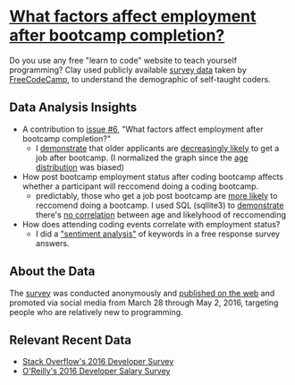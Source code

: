# [What factors affect employment after bootcamp completion?](https://www.kaggle.com/chessybo/bootcamp-success-vs-age)

Do you use any free "learn to code" website to teach yourself programming? Clay used publicly available [survey data](https://github.com/freeCodeCamp/2016-new-coder-survey) taken by [FreeCodeCamp](https://www.freecodecamp.org/), to understand the demographic of self-taught coders.

## Data Analysis Insights
- A contribution to [issue #6](https://github.com/freeCodeCamp/2016-new-coder-survey/issues/36), "What factors affect employment after bootcamp completion?"
  - I [demonstrate](https://github.com/chessybo/Bootcamp-Survey-Data-Analysis/blob/master/survey_plots.py) that older applicants are [decreasingly likely](https://github.com/chessybo/Bootcamp-Survey-Data-Analysis/blob/master/bootcamp_job_normed.png) to get a job after bootcamp. (I normalized the graph since the [age distribution](https://github.com/chessybo/Bootcamp-Survey-Data-Analysis/blob/master/bootcamp_attendance.png) was biased)
- How post bootcamp employment status after coding bootcamp affects whether a participant will reccomend doing a coding bootcamp.
  - predictably, those who get a job post bootcamp are [more likely](https://github.com/chessybo/Bootcamp-Survey-Data-Analysis/blob/master/jobreccomend.png) to reccomend doing a bootcamp. I used SQL (sqllite3) to [demonstrate](https://github.com/chessybo/Bootcamp-Survey-Data-Analysis/blob/master/post%20bootcamp%20employment%20status%20vs%20bootcamp%20reccomendation.py) there's [no correlation](https://github.com/chessybo/Bootcamp-Survey-Data-Analysis/blob/master/age_sentiment_norm.png) between age and likelyhood of reccomending
- How does attending coding events correlate with employment status?
  - I did a ["sentiment analysis"](https://github.com/chessybo/Bootcamp-Survey-Data-Analysis/blob/master/survey_analysis_(attend%20coding%20events).py) of keywords in a free response survey answers.


## About the Data
The [survey](https://twitter.com/FreeCodeCamp/status/714930182721679360) was conducted anonymously and [published on the web](https://medium.freecodecamp.org/we-just-launched-the-biggest-ever-survey-of-people-learning-to-code-cac81dadf1ea) and promoted via social media from March 28 through May 2, 2016, targeting people who are relatively new to programming.

## Relevant Recent Data
- [Stack Overflow's 2016 Developer Survey](https://medium.freecodecamp.com/2-out-of-3-developers-are-self-taught-and-other-insights-from-stack-overflow-s-2016-survey-of-50-8cf0ee5d4c21#.yhlo2k5oz)
- [O'Reilly's 2016 Developer Salary Survey](https://medium.freecodecamp.org/5-000-developers-talk-about-their-salaries-d13ddbb17fb8?gi=446485605218#.umwcssab4)

